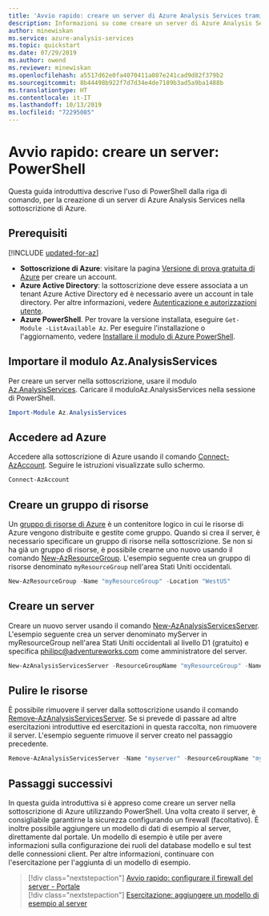 ```yaml
---
title: 'Avvio rapido: creare un server di Azure Analysis Services tramite PowerShell | Microsoft Docs'
description: Informazioni su come creare un server di Azure Analysis Services tramite PowerShell
author: minewiskan
ms.service: azure-analysis-services
ms.topic: quickstart
ms.date: 07/29/2019
ms.author: owend
ms.reviewer: minewiskan
ms.openlocfilehash: a5517d62e0fa4070411a087e241cad9d82f379b2
ms.sourcegitcommit: 8b44498b922f7d7d34e4de7189b3ad5a9ba1488b
ms.translationtype: HT
ms.contentlocale: it-IT
ms.lasthandoff: 10/13/2019
ms.locfileid: "72295085"
---
```

# <a name="quickstart-create-a-server---powershell"></a>Avvio rapido: creare un server: PowerShell

Questa guida introduttiva descrive l'uso di PowerShell dalla riga di comando, per la creazione di un server di Azure Analysis Services nella sottoscrizione di Azure.

## <a name="prerequisites"></a>Prerequisiti

[!INCLUDE [updated-for-az](../../includes/updated-for-az.md)]

- **Sottoscrizione di Azure**: visitare la pagina [Versione di prova gratuita di Azure](https://azure.microsoft.com/offers/ms-azr-0044p/) per creare un account.
- **Azure Active Directory**: la sottoscrizione deve essere associata a un tenant Azure Active Directory ed è necessario avere un account in tale directory. Per altre informazioni, vedere [Autenticazione e autorizzazioni utente](analysis-services-manage-users.md).
- **Azure PowerShell**. Per trovare la versione installata, eseguire `Get-Module -ListAvailable Az`. Per eseguire l'installazione o l'aggiornamento, vedere [Installare il modulo di Azure PowerShell](/powershell/azure/install-Az-ps).

## <a name="import-azanalysisservices-module"></a>Importare il modulo Az.AnalysisServices

Per creare un server nella sottoscrizione, usare il modulo [Az.AnalysisServices](/powershell/module/az.analysisservices). Caricare il moduloAz.AnalysisServices nella sessione di PowerShell.

```powershell
Import-Module Az.AnalysisServices
```

## <a name="sign-in-to-azure"></a>Accedere ad Azure

Accedere alla sottoscrizione di Azure usando il comando [Connect-AzAccount](/powershell/module/az.accounts/connect-azaccount). Seguire le istruzioni visualizzate sullo schermo.

```powershell
Connect-AzAccount
```

## <a name="create-a-resource-group"></a>Creare un gruppo di risorse

Un [gruppo di risorse di Azure](../azure-resource-manager/resource-group-overview.md) è un contenitore logico in cui le risorse di Azure vengono distribuite e gestite come gruppo. Quando si crea il server, è necessario specificare un gruppo di risorse nella sottoscrizione. Se non si ha già un gruppo di risorse, è possibile crearne uno nuovo usando il comando [New-AzResourceGroup](/powershell/module/az.resources/new-azresourcegroup). L'esempio seguente crea un gruppo di risorse denominato `myResourceGroup` nell'area Stati Uniti occidentali.

```powershell
New-AzResourceGroup -Name "myResourceGroup" -Location "WestUS"
```

## <a name="create-a-server"></a>Creare un server

Creare un nuovo server usando il comando [New-AzAnalysisServicesServer](/powershell/module/az.analysisservices/new-azanalysisservicesserver). L'esempio seguente crea un server denominato myServer in myResourceGroup nell'area Stati Uniti occidentali al livello D1 (gratuito) e specifica philipc@adventureworks.com come amministratore del server.

```powershell
New-AzAnalysisServicesServer -ResourceGroupName "myResourceGroup" -Name "myserver" -Location WestUS -Sku D1 -Administrator "philipc@adventure-works.com"
```

## <a name="clean-up-resources"></a>Pulire le risorse

È possibile rimuovere il server dalla sottoscrizione usando il comando [Remove-AzAnalysisServicesServer](/powershell/module/az.analysisservices/new-azanalysisservicesserver). Se si prevede di passare ad altre esercitazioni introduttive ed esercitazioni in questa raccolta, non rimuovere il server. L'esempio seguente rimuove il server creato nel passaggio precedente.


```powershell
Remove-AzAnalysisServicesServer -Name "myserver" -ResourceGroupName "myResourceGroup"
```

## <a name="next-steps"></a>Passaggi successivi

In questa guida introduttiva si è appreso come creare un server nella sottoscrizione di Azure utilizzando PowerShell. Una volta creato il server, è consigliabile garantirne la sicurezza configurando un firewall (facoltativo). È inoltre possibile aggiungere un modello di dati di esempio al server, direttamente dal portale. Un modello di esempio è utile per avere informazioni sulla configurazione dei ruoli del database modello e sul test delle connessioni client. Per altre informazioni, continuare con l'esercitazione per l'aggiunta di un modello di esempio.

> [!div class="nextstepaction"]
> [Avvio rapido: configurare il firewall del server - Portale](analysis-services-qs-firewall.md)      
> [!div class="nextstepaction"]
> [Esercitazione: aggiungere un modello di esempio al server](analysis-services-create-sample-model.md)

